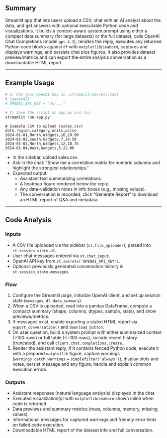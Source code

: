 
## Summary
Streamlit app that lets users upload a CSV, chat with an AI analyst about the data, and get answers with optional executable Python code and visualizations. It builds a context-aware system prompt using either a compact data summary (for large datasets) or the full dataset, calls OpenAI Chat Completions (model `gpt-4.1`), renders the reply, executes any returned Python code blocks against `df` with `matplotlib`/`seaborn`, captures and displays warnings, and persists chat plus figures. It also provides dataset preview/metrics and can export the entire analysis conversation as a downloadable HTML report.

___
## Example Usage
```bash
# 1) Put your OpenAI key in .streamlit/secrets.toml
# [general]
# OPENAI_API_KEY = "sk-..."

# 2) Save the script as app.py and run:
streamlit run app.py
```

```csv
# Example CSV to upload (sales.csv)
date,region,category,units,price
2024-01-01,North,Widgets,10,19.99
2024-01-02,South,Gadgets,7,24.50
2024-01-03,North,Widgets,12,18.75
2024-01-04,West,Gadgets,5,22.00
```

- In the sidebar, upload sales.csv.
- Ask in the chat: "Show me a correlation matrix for numeric columns and highlight the strongest relationships."
- Expected output:
  - Assistant text summarizing correlations.
  - A heatmap figure rendered below the reply.
  - Any data-validation notes in info boxes (e.g., missing values).
  - The conversation is recorded; click "Generate Report" to download an HTML report of Q&A and metadata.

___
## Code Analysis
### Inputs
- A CSV file uploaded via the sidebar (`st.file_uploader`), parsed into `st.session_state.df`.
- User chat messages entered via `st.chat_input`.
- OpenAI API key from `st.secrets['OPENAI_API_KEY']`.
- Optional: previously generated conversation history in `st.session_state.messages`.
### Flow
1. Configure the Streamlit page, initialize OpenAI client, and set up session state (`messages`, `df`, `data_summary`).
2. When a CSV is uploaded, read into a pandas DataFrame, compute a compact summary (shape, columns, dtypes, sample, stats), and show previews/metrics.
3. If messages exist, enable exporting a styled HTML report via `export_conversation()` and `download_button`.
4. On user question, build a system prompt with either summarized context (>100 rows) or full table (<=100 rows), include recent history (truncated), and call `client.chat.completions.create`.
5. Render the assistant reply; if it contains fenced Python code, execute it with a prepared `matplotlib` figure, capture warnings (`warnings.catch_warnings` + `simplefilter('always')`), display plots and notes, persist message and any figure; handle and explain common execution errors.
### Outputs
- Assistant responses (natural language analysis) displayed in the chat.
- Executed visualization(s) with `matplotlib`/`seaborn` shown inline when code is returned.
- Data previews and summary metrics (rows, columns, memory, missing values).
- Informational messages for captured warnings and friendly error hints on failed code execution.
- Downloadable HTML report of the dataset info and full conversation.

